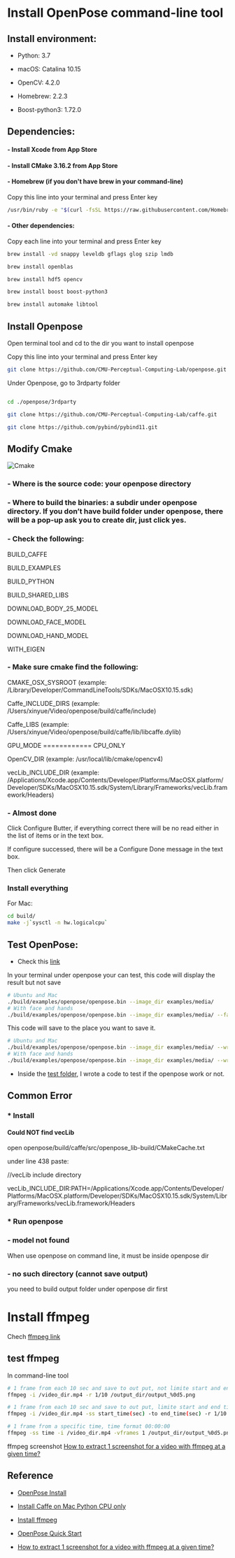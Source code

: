 # Install OpenPose command-line tool

## Install environment:

 - Python: 3.7

 - macOS: Catalina 10.15

 - OpenCV: 4.2.0

 - Homebrew: 2.2.3

 - Boost-python3: 1.72.0

## Dependencies:

#### - Install Xcode from App Store

#### - Install CMake 3.16.2 from App Store

#### - Homebrew (if you don't have brew in your command-line)

Copy this line into your terminal and press Enter key

```bash
/usr/bin/ruby -e "$(curl -fsSL https://raw.githubusercontent.com/Homebrew/install/master/install)"
```

####  - Other dependencies:

Copy each line into your terminal and press Enter key

```bash
brew install -vd snappy leveldb gflags glog szip lmdb

brew install openblas

brew install hdf5 opencv

brew install boost boost-python3

brew install automake libtool
```

## Install Openpose

Open terminal tool and cd to the dir you want to install openpose

Copy this line into your terminal and press Enter key

```bash
git clone https://github.com/CMU-Perceptual-Computing-Lab/openpose.git
```

Under Openpose, go to 3rdparty folder

```bash

cd ./openpose/3rdparty

git clone https://github.com/CMU-Perceptual-Computing-Lab/caffe.git

git clone https://github.com/pybind/pybind11.git

```

## Modify Cmake

![Cmake](/doc/Cmake.jpg)

### - Where is the source code: your openpose directory

### - Where to build the binaries: a subdir under openpose directory. If you don’t have build folder under openpose, there will be a pop-up ask you to create dir, just click yes.

### - Check the following:
 
 BUILD_CAFFE
 
 BUILD_EXAMPLES
 
 BUILD_PYTHON
 
 BUILD_SHARED_LIBS
 
 DOWNLOAD_BODY_25_MODEL
 
 DOWNLOAD_FACE_MODEL
 
 DOWNLOAD_HAND_MODEL
 
 WITH_EIGEN

### - Make sure cmake find the following:
 
 CMAKE_OSX_SYSROOT (example: /Library/Developer/CommandLineTools/SDKs/MacOSX10.15.sdk)
 
 Caffe_INCLUDE_DIRS (example: /Users/xinyue/Video/openpose/build/caffe/include)
 
 Caffe_LIBS (example: /Users/xinyue/Video/openpose/build/caffe/lib/libcaffe.dylib)
 
 GPU_MODE ============ CPU_ONLY
 
 OpenCV_DIR (example: /usr/local/lib/cmake/opencv4)
 
 vecLib_INCLUDE_DIR (example: /Applications/Xcode.app/Contents/Developer/Platforms/MacOSX.platform/Developer/SDKs/MacOSX10.15.sdk/System/Library/Frameworks/vecLib.framework/Headers)


### - Almost done

Click Configure Butter, if everything correct there will be no read either in the list of items or in the text box.

If configure successed, there will be a Configure Done message in the text box.

Then click Generate

### Install everything

For Mac:

```bash
cd build/
make -j`sysctl -n hw.logicalcpu`
```

## Test OpenPose:

- Check this [link](https://github.com/CMU-Perceptual-Computing-Lab/openpose/blob/master/doc/quick_start.md#quick-start)

In your terminal under openpose your can test, this code will display the result but not save

```bash
# Ubuntu and Mac
./build/examples/openpose/openpose.bin --image_dir examples/media/
# With face and hands
./build/examples/openpose/openpose.bin --image_dir examples/media/ --face --hand
```

This code will save to the place you want to save it.

```bash
# Ubuntu and Mac
./build/examples/openpose/openpose.bin --image_dir examples/media/ --write_images output/
# With face and hands
./build/examples/openpose/openpose.bin --image_dir examples/media/ --write_images output/ --face --hand'
```

- Inside the [test folder](https://github.com/XinyueZhang831/cnbc_video/tree/master/test), I wrote a code to test if the openpose work or not.


## Common Error

### * Install

#### Could NOT find vecLib

open openpose/build/caffe/src/openpose_lib-build/CMakeCache.txt

under line 438 paste:

//vecLib include directory

vecLib_INCLUDE_DIR:PATH=/Applications/Xcode.app/Contents/Developer/Platforms/MacOSX.platform/Developer/SDKs/MacOSX10.15.sdk/System/Library/Frameworks/vecLib.framework/Headers

### * Run openpose

### - model not found

When use openpose on command line, it must be inside openpose dir

### - no such directory (cannot save output)

you need to build output folder under openpose dir first


# Install ffmpeg

Chech [ffmpeg link](http://macappstore.org/ffmpeg/)

## test ffmpeg

In command-line tool

```bash
# 1 frame from each 10 sec and save to out put, not limite start and end time
ffmpeg -i /video_dir.mp4 -r 1/10 /output_dir/output_%0d5.png

# 1 frame from each 10 sec and save to out put, limite start and end time
ffmpeg -i /video_dir.mp4 -ss start_time(sec) -to end_time(sec) -r 1/10 /output_dir/output_%0d5.png

# 1 frame from a specific time, time format 00:00:00
ffmpeg -ss time -i /video_dir.mp4 -vframes 1 /output_dir/output_%0d5.png
```
ffmpeg screenshot [How to extract 1 screenshot for a video with ffmpeg at a given time?](https://stackoverflow.com/questions/27568254/how-to-extract-1-screenshot-for-a-video-with-ffmpeg-at-a-given-time)

## Reference

 - [OpenPose Install](https://github.com/CMU-Perceptual-Computing-Lab/openpose/blob/master/doc/installation.md#installation)
 
 - [Install Caffe on Mac Python CPU only](https://www.dazhuanlan.com/2019/08/15/5d5514f5efcdc/)
 
 - [Install ffmpeg](http://macappstore.org/ffmpeg/)
 
 - [OpenPose Quick Start](https://github.com/CMU-Perceptual-Computing-Lab/openpose/blob/master/doc/quick_start.md#quick-start)

 - [How to extract 1 screenshot for a video with ffmpeg at a given time?](https://stackoverflow.com/questions/27568254/how-to-extract-1-screenshot-for-a-video-with-ffmpeg-at-a-given-time)

